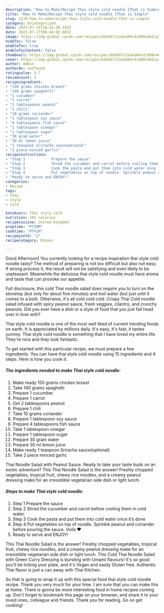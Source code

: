 ```yaml
---
description: "How to Make|Recipe Thai style cold noodle {That is Simple"
title: "How to Make|Recipe Thai style cold noodle {That is Simple"
slug: 1278-how-to-makerecipe-thai-style-cold-noodle-that-is-simple
category: Uncategorized
date: 2023-07-31T10:52:20.193Z
date: 2023-07-17T06:44:03.683Z
image: https://img-global.cpcdn.com/recipes/6da567c2a3ea04cd/680x482cq70/thai-style-cold-noodle-recipe-main-photo.jpg
hideToc: false
enableToc: true
enableTocContent: false
thumbnail: https://img-global.cpcdn.com/recipes/6da567c2a3ea04cd/680x482cq70/thai-style-cold-noodle-recipe-main-photo.jpg
cover: https://img-global.cpcdn.com/recipes/6da567c2a3ea04cd/680x482cq70/thai-style-cold-noodle-recipe-main-photo.jpg
author: Admin
authorAv: notfound
ratingvalue: 3.7
reviewcount: 3
recipeingredient:
- "150 grams chicken breast"
- "140 grams spaghetti"
- "1 cucumber"
- "1 carrot"
- "2 tablespoons peanut"
- "1 chili"
- "10 grams coriander"
- "1 tablespoon soy sauce"
- "4 tablespoons fish sauce"
- "1 tablespoon vinegar"
- "1 tablespoon sugar"
- "30 gram water"
- "30 ml lemon juice"
- "1 teaspoon Sriracha sauceoptional"
- "2 piece minced garlic"
recipeinstructions:
- "Step 1            Prepare the sauce"
- "Step 2            Shred the cucumber and carrot before cooling them in cold water."
- "Step 3            Cook the pasta and put them into cold water once it’s done"
- "Step 4            Put vegetables on top of noodle. Sprinkle peanut and coriander before pouring the sauce. Voilà ❤️"
- "Ready to serve and ENJOY!"
categories:
- Recipe
tags:
- thai
- style
- cold

katakunci: thai style cold 
nutrition: 191 calories
recipecuisine: United Kingdom
preptime: "PT39M"
cooktime: "PT41M"
recipeyield: "2"
recipecategory: Dinner

---
```



Good Afternoon| You currently looking for a recipe inspiration thai style cold noodle tasty? The method of preparing is not too difficult but also not easy. If wrong process it, the result will not be satisfying and even likely to be unpleasant. Meanwhile the delicious thai style cold noodle must have aroma and taste that can provoke our appetite.





Full disclosure, this cold Thai noodle salad does require you to turn on the stovetop (but only for about five minutes) and boil water (but just until it comes to a boil). Otherwise, it&#39;s all cold cold cold. Crispy Thai Cold noodle salad infused with spicy peanut sauce, fresh veggies, cilantro, and crunchy peanuts. Did you ever have a dish or a style of food that you just fall head over in love with?

Thai style cold noodle is one of the most well liked of current trending foods on earth. It is appreciated by millions daily. It's easy, it's fast, it tastes yummy. Thai style cold noodle is something that I have loved my entire life. They're nice and they look fantastic.


To get started with this particular recipe, we must prepare a few ingredients. You can have thai style cold noodle using 15 ingredients and 4 steps. Here is how you cook it.

<!--inarticleads1-->

##### The ingredients needed to make Thai style cold noodle:

1. Make ready 150 grams chicken breast
1. Take 140 grams spaghetti
1. Prepare 1 cucumber
1. Prepare 1 carrot
1. Get 2 tablespoons peanut
1. Prepare 1 chili
1. Take 10 grams coriander
1. Prepare 1 tablespoon soy sauce
1. Prepare 4 tablespoons fish sauce
1. Take 1 tablespoon vinegar
1. Prepare 1 tablespoon sugar
1. Prepare 30 gram water
1. Prepare 30 ml lemon juice
1. Make ready 1 teaspoon Sriracha sauce(optional)
1. Take 2 piece minced garlic


Thai Noodle Salad with Peanut Sauce. Ready to take your taste buds on an exotic adventure? This Thai Noodle Salad is the answer! Freshly chopped vegetables, tropical fruit, chewy rice noodles, and a creamy peanut dressing make for an irresistible vegetarian side dish or light lunch. 

<!--inarticleads2-->

##### Steps to make Thai style cold noodle:

1. Step 1            Prepare the sauce
1. Step 2            Shred the cucumber and carrot before cooling them in cold water.
1. Step 3            Cook the pasta and put them into cold water once it’s done
1. Step 4            Put vegetables on top of noodle. Sprinkle peanut and coriander before pouring the sauce. Voilà ❤️
1. Ready to serve and ENJOY!

This Thai Noodle Salad is the answer! Freshly chopped vegetables, tropical fruit, chewy rice noodles, and a creamy peanut dressing make for an irresistible vegetarian side dish or light lunch. This Cold Thai Noodle Salad with Green Curry Dressing is bursting with Umami flavours! It&#39;s so good you&#39;ll be licking your plate, and it&#39;s Vegan and easily Gluten free. Authentic Thai flavor is just a can away with Thai Kitchen. 

So that is going to wrap it up with this special food thai style cold noodle recipe. Thank you very much for your time. I am sure that you can make this at home. There is gonna be more interesting food in home recipes coming up. Don't forget to bookmark this page on your browser, and share it to your loved ones, colleague and friends. Thank you for reading. Go on get cooking!
